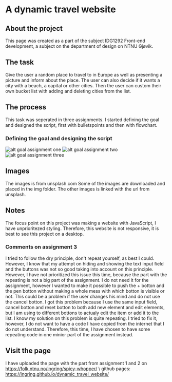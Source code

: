 # A dynamic travel website

## About the project
This page was created as a part of the subject IDG1292 Front-end development, a subject on the department of design on NTNU Gjøvik. 

## The task
Give the user a random place to travel to in Europe as well as presenting a picture and inform about the place. The user can also decide if it wants a city with a beach, a capital or other cities. Then the user can custom their own bucket list with adding and deleting cities from the list. 

## The process 
This task was seperated in three assignments. I started defining the goal and designed the script, first with bulletspoints and then with flowchart. 

### Defining the goal and designing the script
![alt goal assignment one](goals/goal_assignment1)
![alt goal assignment two](goals/goal_assignment2)
![alt goal assignment three](goals/goal_assignment3)

## Images
The images is from unsplash.com
Some of the images are downloaded and placed in the img folder. The other images is linked with the url from unsplash.

## Notes
The focus point on this project was making a website with JavaScript, I have unprioritezed styling. Therefore, this website is not responsive, it is best to see this project on a desktop. 

### Comments on assignment 3
I tried to follow the dry principle, don't repeat yourself, as best I could. However, I know that my attempt on hiding and 
showing the text input field and the buttons was not so good taking into account on this principle. However, I have not prioritized this issue this time, because 
the part with the repeating is not a big part of the assignment. I do not need it for the assignment, however I wanted to make it possible to push the + botton and the pen botton without making a whole mess with which botton is visible or not. This could be a problem if the user changes his mind and do not use the cancel botton. I got this problem because I use the same input field, cancel botton and reset botton to both add new element and edit elements, but I am using to different bottons to actualy edit the item or add it to the list. I know my solution on this problem is quite repeating. I tried to fix it, however, I do not want to have a code I have copied from the internet that I do not understand. Therefore, this time, I have chosen to have some repeating code in one minior part of the assignment instead. 

## Visit the page
I have uploaded the page with the part from assignment 1 and 2 on https://folk.ntnu.no/ingring/spicy-whopper/
\ github pages: https://ingring.github.io/dynamic_travel_website/
